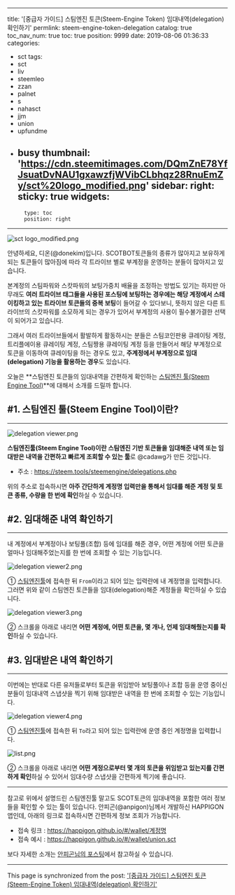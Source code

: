 
---
title: '[중급자 가이드] 스팀엔진 토큰(Steem-Engine Token) 임대내역(delegation) 확인하기'
permlink: steem-engine-token-delegation
catalog: true
toc_nav_num: true
toc: true
position: 9999
date: 2019-08-06 01:36:33
categories:
- sct
tags:
- sct
- liv
- steemleo
- zzan
- palnet
- s
- nahasct
- jjm
- union
- upfundme
- busy
thumbnail: 'https://cdn.steemitimages.com/DQmZnE78YfJsuatDvNAU1gxawzfjWVibCLbhqz28RnuEmZy/sct%20logo_modified.png'
sidebar:
    right:
        sticky: true
widgets:
    -
        type: toc
        position: right
---


![sct logo_modified.png](https://cdn.steemitimages.com/DQmZnE78YfJsuatDvNAU1gxawzfjWVibCLbhqz28RnuEmZy/sct%20logo_modified.png)

안녕하세요, 디온(@donekim)입니다. SCOTBOT토큰들의 종류가 많아지고 보유하게 되는 토큰들이 많아짐에 따라 각 트라이브 별로 부계정을 운영하는 분들이 많아지고 있습니다. 

본계정의 스팀파워와 스캇파워의 보팅가중치 배율을 조정하는 방법도 있기는 하지만 아무래도 **여러 트라이브 태그들을 사용된 포스팅에 보팅하는 경우에는 해당 계정에서 스테이킹하고 있는 트라이브 토큰들의 중복 보팅**이 들어갈 수 있다보니, 뜻하지 않은 다른 트라이브의 스캇파워를 소모하게 되는 경우가 있어서 부계정의 사용이 필수불가결한 선택이 되어가고 있습니다.

그래서 여러 트라이브들에서 활발하게 활동하시는 분들은 스팀코인판용 큐레이팅 계정, 트리플에이용 큐레이팅 계정, 스팀짱용 큐레이팅 계정 등을 만들어서 해당 부계정으로 토큰을 이동하여 큐레이팅을 하는 경우도 있고, **주계정에서 부계정으로 임대(delegation) 기능을 활용하는 경우**도 있습니다. 

오늘은 **스팀엔진 토큰들의 임대내역을 간편하게 확인하는 [스팀엔진 툴(Steem Engine Tool)](https://steem.tools/steemengine/delegations.php)**에 대해서 소개를 드릴까 합니다.


## #1. 스팀엔진 툴(Steem Engine Tool)이란?
---

![delegation viewer.png](https://cdn.steemitimages.com/DQmNdsFsoiRgmdU9PtLewyZxDq2YLVXXUES3kQYf8ppqV5j/delegation%20viewer.png)

**스팀엔진툴(Steem Engine Tool)이란 스팀엔진 기반 토큰들을 임대해준 내역 또는 임대받은 내역을 간편하고 빠르게 조회할 수 있는 툴**로 @cadawg가 만든 것입니다.

- 주소 : https://steem.tools/steemengine/delegations.php

위의 주소로 접속하시면 **아주 간단하게 계정명 입력만을 통해서 임대를 해준 계정 및 토큰 종류, 수량을 한 번에 확인**하실 수 있습니다. 

## #2. 임대해준 내역 확인하기
---

내 계정에서 부계정이나 보팅풀(조합) 등에 임대를 해준 경우, 어떤 계정에 어떤 토큰을 얼마나 임대해주었는지를 한 번에 조회할 수 있는 기능입니다.

![delegation viewer2.png](https://cdn.steemitimages.com/DQmdnB3LsBJRp2RaiAjcKEfTaMWCCNs21PkoM3Yt3JJkc6r/delegation%20viewer2.png)

① [스팀엔진툴](https://steem.tools/steemengine/delegations.php)에 접속한 뒤 `From`이라고 되어 있는 입력란에 내 계정명을 입력합니다. 그러면 위와 같이 스팀엔진 토큰들을 임대(delegation)해준 계정들을 확인하실 수 있습니다.

![delegation viewer3.png](https://cdn.steemitimages.com/DQmYVDfvfWR19M7uMWjnrYcFJcmSS7aME4MESzHGR68oo2G/delegation%20viewer3.png)

② 스크롤을 아래로 내리면 **어떤 계정에, 어떤 토큰을, 몇 개나, 언제 임대해줬는지를 확인**하실 수 있습니다.


## #3. 임대받은 내역 확인하기 
---

이번에는 반대로 다른 유저들로부터 토큰을 위임받아 보팅풀이나 조합 등을 운영 중이신 분들이 임대내역 스냅샷을 찍기 위해 임대받은 내역을 한 번에 조회할 수 있는 기능입니다.

![delegation viewer4.png](https://cdn.steemitimages.com/DQmaC6yzPrq4rrhModYLu6ZohjN1g52SfkzbqJrUQiwAWqn/delegation%20viewer4.png)

① [스팀엔진툴](https://steem.tools/steemengine/delegations.php)에 접속한 뒤 `To`라고 되어 있는 입력란에 운영 중인 계정명을 입력합니다.

![list.png](https://cdn.steemitimages.com/DQmbqZGvEZBn8HiKvjpGEgxrsHm1DTc9viUp5z32mzFwFzj/list.png)

② 스크롤을 아래로 내리면 **어떤 계정으로부터 몇 개의 토큰을 위임받고 있는지를 간편하게 확인**하실 수 있어서 임대수량 스냅샷을 간편하게 찍기에 좋습니다.

---

참고로 위에서 설명드린 스팀엔진툴 말고도 SCOT토큰의 임대내역을 포함한 여러 정보들을 확인할 수 있는 툴이 있습니다. 안피곤(@anpigon)님께서 개발하신 HAPPIGON앱인데, 아래의 링크로 접속하시면 간편하게 정보 조회가 가능합니다.

- 접속 링크 : https://happigon.github.io/#/wallet/계정명
- 접속 예시 : https://happigon.github.io/#/wallet/union.sct

보다 자세한 소개는 [안피곤님의 포스팅](https://www.steemcoinpan.com/zzan/@anpigon/scot)에서 참고하실 수 있습니다.

- - -

This page is synchronized from the post: ['[중급자 가이드] 스팀엔진 토큰(Steem-Engine Token) 임대내역(delegation) 확인하기'](https://steemit.com/@donekim/steem-engine-token-delegation)
